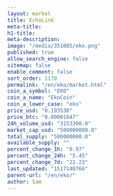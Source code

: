 ```yaml
---
layout: market
title: EchoLink
meta-title: 
h1-title: 
meta-description: 
image: "/media/351085/eko.png"
published: true
allow_search_engine: false
sitemap: false
enable_comment: false
sort_order: 1170
permalink: "/en/eko/market.html"
coin_a_symbol: "EKO"
coin_a_name: "EkoCoin"
coin_a_lower_case: "eko"
price_usd: "0.193538"
price_btc: "0.00001647"
24h_volume_usd: "3153300.0"
market_cap_usd: "500000000.0"
total_supply: "500000000.0"
available_supply: ""
percent_change_1h: "0.97"
percent_change_24h: "5.45"
percent_change_7d: "22.23"
last_updated: "1517140766"
parent-url: "/en/eko/"
author: Sam
---
```


